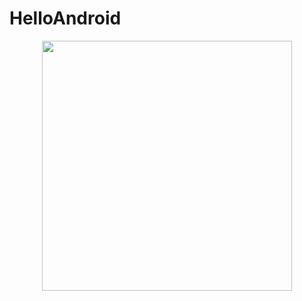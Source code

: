 # HelloAndroid

<p align="middle">
  <img src="../master/app/src/main/res/raw/portrait1.jpg" width="400" />
</p>
